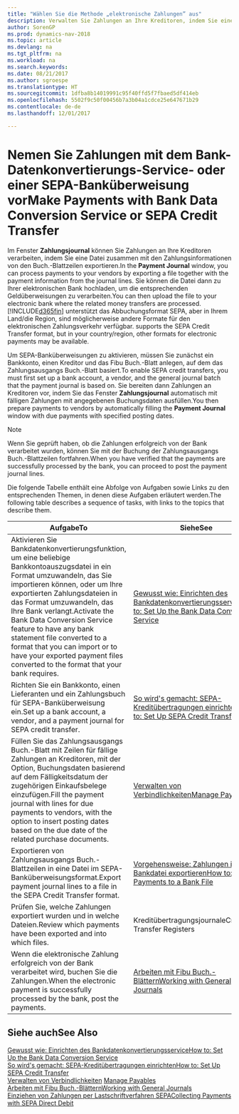 ```yaml
---
title: "Wählen Sie die Methode „elektronische Zahlungen” aus"
description: Verwalten Sie Zahlungen an Ihre Kreditoren, indem Sie eine Datei zusammen mit den Zahlungsinformationen von den Buch.-Blattzeilen exportieren.
author: SorenGP
ms.prod: dynamics-nav-2018
ms.topic: article
ms.devlang: na
ms.tgt_pltfrm: na
ms.workload: na
ms.search.keywords: 
ms.date: 08/21/2017
ms.author: sgroespe
ms.translationtype: HT
ms.sourcegitcommit: 1dfba8b14019991c95f40ffd5f7fbaed5df414eb
ms.openlocfilehash: 5502f9c50f00456b7a3b04a1cdce25e647671b29
ms.contentlocale: de-de
ms.lasthandoff: 12/01/2017

---
```

# <a name="make-payments-with-bank-data-conversion-service-or-sepa-credit-transfer"></a><span data-ttu-id="84b55-103">Nemen Sie Zahlungen mit dem Bank-Datenkonvertierungs-Service- oder einer SEPA-Banküberweisung vor</span><span class="sxs-lookup"><span data-stu-id="84b55-103">Make Payments with Bank Data Conversion Service or SEPA Credit Transfer</span></span>
<span data-ttu-id="84b55-104">Im Fenster **Zahlungsjournal** können Sie Zahlungen an Ihre Kreditoren verarbeiten, indem Sie eine Datei zusammen mit den Zahlungsinformationen von den Buch.-Blattzeilen exportieren.</span><span class="sxs-lookup"><span data-stu-id="84b55-104">In the **Payment Journal** window, you can process payments to your vendors by exporting a file together with the payment information from the journal lines.</span></span> <span data-ttu-id="84b55-105">Sie können die Datei dann zu Ihrer elektronischen Bank hochladen, um die entsprechenden Geldüberweisungen zu verarbeiten.</span><span class="sxs-lookup"><span data-stu-id="84b55-105">You can then upload the file to your electronic bank where the related money transfers are processed.</span></span> [!INCLUDE[d365fin](includes/d365fin_md.md)]<span data-ttu-id="84b55-106"> unterstützt das Abbuchungsformat SEPA, aber in Ihrem Land/die Region, sind möglicherweise andere Formate für den elektronischen Zahlungsverkehr verfügbar.</span><span class="sxs-lookup"><span data-stu-id="84b55-106"> supports the SEPA Credit Transfer format, but in your country/region, other formats for electronic payments may be available.</span></span>   

 <span data-ttu-id="84b55-107">Um SEPA-Banküberweisungen zu aktivieren, müssen Sie zunächst ein Bankkonto, einen Kreditor und das Fibu Buch.-Blatt anlegen, auf dem das Zahlungsausgangs Buch.-Blatt basiert.</span><span class="sxs-lookup"><span data-stu-id="84b55-107">To enable SEPA credit transfers, you must first set up a bank account, a vendor, and the general journal batch that the payment journal is based on.</span></span> <span data-ttu-id="84b55-108">Sie bereiten dann Zahlungen an Kreditoren vor, indem Sie das Fenster **Zahlungsjournal** automatisch mit fälligen Zahlungen mit angegebenen Buchungsdaten ausfüllen.</span><span class="sxs-lookup"><span data-stu-id="84b55-108">You then prepare payments to vendors by automatically filling the **Payment Journal** window with due payments with specified posting dates.</span></span>  

> [!NOTE]  
>  <span data-ttu-id="84b55-109">Wenn Sie geprüft haben, ob die Zahlungen erfolgreich von der Bank verarbeitet wurden, können Sie mit der Buchung der Zahlungsausgangs Buch.-Blattzeilen fortfahren.</span><span class="sxs-lookup"><span data-stu-id="84b55-109">When you have verified that the payments are successfully processed by the bank, you can proceed to post the payment journal lines.</span></span>  

 <span data-ttu-id="84b55-110">Die folgende Tabelle enthält eine Abfolge von Aufgaben sowie Links zu den entsprechenden Themen, in denen diese Aufgaben erläutert werden.</span><span class="sxs-lookup"><span data-stu-id="84b55-110">The following table describes a sequence of tasks, with links to the topics that describe them.</span></span>   

|<span data-ttu-id="84b55-111">**Aufgabe**</span><span class="sxs-lookup"><span data-stu-id="84b55-111">**To**</span></span>|<span data-ttu-id="84b55-112">**Siehe**</span><span class="sxs-lookup"><span data-stu-id="84b55-112">**See**</span></span>|  
|------------|-------------|  
|<span data-ttu-id="84b55-113">Aktivieren Sie Bankdatenkonvertierungsfunktion, um eine beliebige Bankkontoauszugsdatei in ein Format umzuwandeln, das Sie importieren können, oder um Ihre exportierten Zahlungsdateien in das Format umzuwandeln, das Ihre Bank verlangt.</span><span class="sxs-lookup"><span data-stu-id="84b55-113">Activate the Bank Data Conversion Service feature to have any bank statement file converted to a format that you can import or to have your exported payment files converted to the format that your bank requires.</span></span>|[<span data-ttu-id="84b55-114">Gewusst wie: Einrichten des Bankdatenkonvertierungsservice</span><span class="sxs-lookup"><span data-stu-id="84b55-114">How to: Set Up the Bank Data Conversion Service</span></span>](bank-how-setup-bank-data-conversion-service.md)|  
|<span data-ttu-id="84b55-115">Richten Sie ein Bankkonto, einen Lieferanten und ein Zahlungsbuch für SEPA-Banküberweisung ein.</span><span class="sxs-lookup"><span data-stu-id="84b55-115">Set up a bank account, a vendor, and a payment journal for SEPA credit transfer.</span></span>|[<span data-ttu-id="84b55-116">So wird's gemacht: SEPA-Kreditübertragungen einrichten</span><span class="sxs-lookup"><span data-stu-id="84b55-116">How to: Set Up SEPA Credit Transfer</span></span>](finance-how-to-set-up-sepa-credit-transfer.md)|  
|<span data-ttu-id="84b55-117">Füllen Sie das Zahlungsausgangs Buch.-Blatt mit Zeilen für fällige Zahlungen an Kreditoren, mit der Option, Buchungsdaten basierend auf dem Fälligkeitsdatum der zugehörigen Einkaufsbelege einzufügen.</span><span class="sxs-lookup"><span data-stu-id="84b55-117">Fill the payment journal with lines for due payments to vendors, with the option to insert posting dates based on the due date of the related purchase documents.</span></span>|[<span data-ttu-id="84b55-118">Verwalten von Verbindlichkeiten</span><span class="sxs-lookup"><span data-stu-id="84b55-118">Manage Payables</span></span>](payables-manage-payables.md)|  
|<span data-ttu-id="84b55-119">Exportieren von Zahlungsausgangs Buch.-Blattzeilen in eine Datei im SEPA-Banküberweisungsformat.</span><span class="sxs-lookup"><span data-stu-id="84b55-119">Export payment journal lines to a file in the SEPA Credit Transfer format.</span></span>|[<span data-ttu-id="84b55-120">Vorgehensweise: Zahlungen in eine Bankdatei exportieren</span><span class="sxs-lookup"><span data-stu-id="84b55-120">How to: Export Payments to a Bank File</span></span>](payables-how-export-payments-bank-file.md)|  
|<span data-ttu-id="84b55-121">Prüfen Sie, welche Zahlungen exportiert wurden und in welche Dateien.</span><span class="sxs-lookup"><span data-stu-id="84b55-121">Review which payments have been exported and into which files.</span></span>|<span data-ttu-id="84b55-122">Kreditübertragungsjournale</span><span class="sxs-lookup"><span data-stu-id="84b55-122">Credit Transfer Registers</span></span>|  
|<span data-ttu-id="84b55-123">Wenn die elektronische Zahlung erfolgreich von der Bank verarbeitet wird, buchen Sie die Zahlungen.</span><span class="sxs-lookup"><span data-stu-id="84b55-123">When the electronic payment is successfully processed by the bank, post the payments.</span></span>|[<span data-ttu-id="84b55-124">Arbeiten mit Fibu Buch.-Blättern</span><span class="sxs-lookup"><span data-stu-id="84b55-124">Working with General Journals</span></span>](ui-work-general-journals.md)|  

## <a name="see-also"></a><span data-ttu-id="84b55-125">Siehe auch</span><span class="sxs-lookup"><span data-stu-id="84b55-125">See Also</span></span>  
[<span data-ttu-id="84b55-126">Gewusst wie: Einrichten des Bankdatenkonvertierungsservice</span><span class="sxs-lookup"><span data-stu-id="84b55-126">How to: Set Up the Bank Data Conversion Service</span></span>](bank-how-setup-bank-data-conversion-service.md)  
[<span data-ttu-id="84b55-127">So wird's gemacht: SEPA-Kreditübertragungen einrichten</span><span class="sxs-lookup"><span data-stu-id="84b55-127">How to: Set Up SEPA Credit Transfer</span></span>](finance-how-to-set-up-sepa-credit-transfer.md)  
<span data-ttu-id="84b55-128">[Verwalten von Verbindlichkeiten](payables-manage-payables.md) </span><span class="sxs-lookup"><span data-stu-id="84b55-128">[Manage Payables](payables-manage-payables.md) </span></span>  
[<span data-ttu-id="84b55-129">Arbeiten mit Fibu Buch.-Blättern</span><span class="sxs-lookup"><span data-stu-id="84b55-129">Working with General Journals</span></span>](ui-work-general-journals.md)  
[<span data-ttu-id="84b55-130">Einziehen von Zahlungen per Lastschriftverfahren SEPA</span><span class="sxs-lookup"><span data-stu-id="84b55-130">Collecting Payments with SEPA Direct Debit</span></span>](finance-collect-payments-with-sepa-direct-debit.md)   

